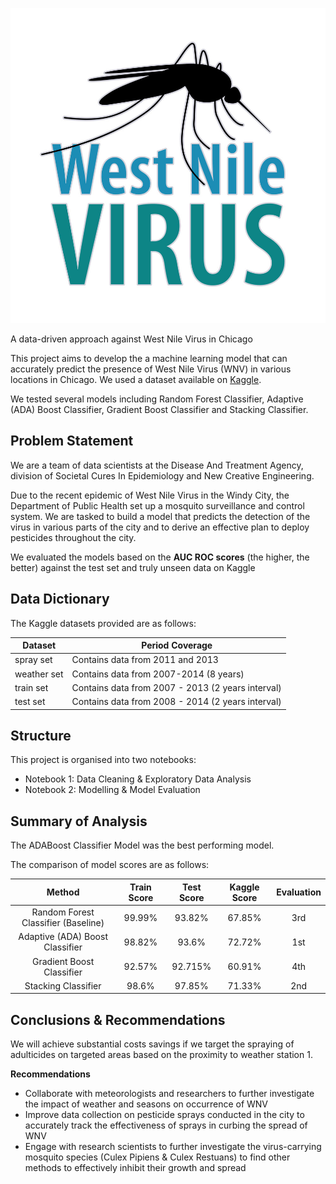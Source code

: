 ![Banner Photo](https://github.com/Aspiring-DataGod9000/West-Nile-Virus-Kaggle-Challenge/blob/main/west-nile-banner-photo.jpg)

A data-driven approach against West Nile Virus in Chicago


This project aims to develop the a machine learning model that can accurately predict the presence of West Nile Virus (WNV) in various locations in Chicago. 
We used a dataset available on [Kaggle](https://www.kaggle.com/competitions/predict-west-nile-virus/data). 

We tested several models including Random Forest Classifier, Adaptive (ADA) Boost Classifier, Gradient Boost Classifier and Stacking Classifier.

## Problem Statement

We are a team of data scientists at the Disease And Treatment Agency, division of Societal Cures In Epidemiology and New Creative Engineering. 

Due to the recent epidemic of West Nile Virus in the Windy City, the Department of Public Health set up a mosquito surveillance and control system. We are tasked to build a model that predicts the detection of the virus in various parts of the city and to derive an effective plan to deploy pesticides throughout the city.

We evaluated the models based on the **AUC ROC scores** (the higher, the better) against the test set and truly unseen data on Kaggle




## Data Dictionary

The Kaggle datasets provided are as follows:

|Dataset|Period Coverage|
|---|---|
|spray set|Contains data from 2011 and 2013|
|weather set|Contains data from 2007-2014 (8 years)|
|train set|Contains data from 2007 - 2013 (2 years interval)|
|test set|Contains data from 2008 - 2014 (2 years interval)|




## Structure

This project is organised into two notebooks: 

- Notebook 1: Data Cleaning & Exploratory Data Analysis 
- Notebook 2: Modelling & Model Evaluation

## Summary of Analysis

The ADABoost Classifier Model was the best performing model. 

The comparison of model scores are as follows: 

| Method | Train Score | Test Score |Kaggle Score|Evaluation|
| :-: | :-: | :-: | :-:|:-:|
| Random Forest Classifier (Baseline) | 99.99% | 93.82% | 67.85% |3rd|
| Adaptive (ADA) Boost Classifier | 98.82%  | 93.6%  | 72.72%  |1st|
| Gradient Boost Classifier | 92.57%  | 92.715%  | 60.91% | 4th |
| Stacking Classifier | 98.6% | 97.85%  | 71.33% | 2nd |





   

## Conclusions & Recommendations

We will achieve substantial costs savings if we target the spraying of adulticides on targeted areas based on the proximity to weather station 1. 

**Recommendations**

* Collaborate with meteorologists and researchers to further investigate the impact of weather and seasons on occurrence of WNV
* Improve data collection on pesticide sprays conducted in the city to accurately track the effectiveness of sprays in curbing the spread of WNV
* Engage with research scientists to further investigate the virus-carrying mosquito species (Culex Pipiens & Culex Restuans) to find other methods to effectively inhibit their growth and spread
